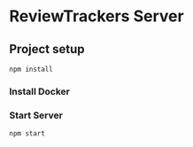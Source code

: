 # ReviewTrackers Server

## Project setup
```
npm install
```

### Install Docker

### Start Server
```
npm start
```
